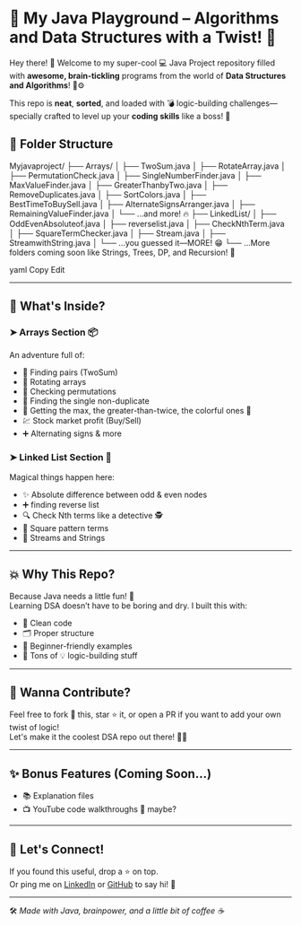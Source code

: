 # 🚀 My Java Playground – Algorithms and Data Structures with a Twist! 🎯

Hey there! 👋 Welcome to my super-cool 💻 Java Project repository filled with **awesome, brain-tickling** programs from the world of **Data Structures and Algorithms**! 🧠⚙️

This repo is **neat**, **sorted**, and loaded with 💣 logic-building challenges—specially crafted to level up your **coding skills** like a boss! 👑

## 📁 Folder Structure

Myjavaproject/
├── Arrays/
│ ├── TwoSum.java
│ ├── RotateArray.java
│ ├── PermutationCheck.java
│ ├── SingleNumberFinder.java
│ ├── MaxValueFinder.java
│ ├── GreaterThanbyTwo.java
│ ├── RemoveDuplicates.java
│ ├── SortColors.java
│ ├── BestTimeToBuySell.java
│ ├── AlternateSignsArranger.java
│ ├── RemainingValueFinder.java
│ └── ...and more! 🔥
├── LinkedList/
│ ├── OddEvenAbsoluteof.java
│ ├── reverselist.java
│ ├── CheckNthTerm.java
│ ├── SquareTermChecker.java
│ ├── Stream.java
│ ├── StreamwithString.java
│ └── ...you guessed it—MORE! 😁
└── ...More folders coming soon like Strings, Trees, DP, and Recursion! 🌳

yaml
Copy
Edit

---

## 🧠 What's Inside?

### ➤ Arrays Section 📦
An adventure full of:
- 🔢 Finding pairs (TwoSum)
- 🔁 Rotating arrays
- 🔄 Checking permutations
- 🧍 Finding the single non-duplicate
- 💪 Getting the max, the greater-than-twice, the colorful ones 🎨
- 💹 Stock market profit (Buy/Sell)
- ➕ Alternating signs & more

### ➤ Linked List Section 🔗
Magical things happen here:
- ✨ Absolute difference between odd & even nodes
- ➕ finding reverse list
- 🔍 Check Nth terms like a detective 🕵️
- 🔢 Square pattern terms
- 📡 Streams and Strings

---

## 💥 Why This Repo?

Because Java needs a little fun! 🎉  
Learning DSA doesn’t have to be boring and dry. I built this with:
- 💯 Clean code
- 🗂️ Proper structure
- 👀 Beginner-friendly examples
- 🚀 Tons of 💡 logic-building stuff

---

## 🧩 Wanna Contribute?

Feel free to fork 🍴 this, star ⭐️ it, or open a PR if you want to add your own twist of logic!  
Let's make it the coolest DSA repo out there! 🧊🔥

---

## ✨ Bonus Features (Coming Soon...)

- 📚 Explanation files
- 📺 YouTube code walkthroughs 🎥 maybe?

---

## 🤝 Let's Connect!

If you found this useful, drop a ⭐ on top.  
Or ping me on [LinkedIn](#) or [GitHub](https://github.com/Subha-saravanan) to say hi! 🙌

---

🛠️ *Made with Java, brainpower, and a little bit of coffee ☕*
